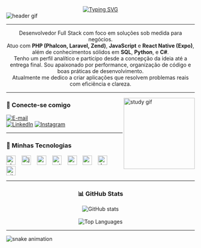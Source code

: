 <div align="center">
  <a href="https://git.io/typing-svg">
    <img src="https://readme-typing-svg.demolab.com?font=Fira+Code&weight=500&size=22&pause=1000&color=00BFFF&center=true&vCenter=true&random=false&width=524&lines=%E2%8A%B9+Bem-vindo+ao+meu+perfil+GitHub!+%F0%9F%91%BB%E2%8A%B9" alt="Typing SVG" />
  </a>
</div>

<img align="center" alt="header gif" src="./src/header-gif.gif">

---

<p align="center">
  Desenvolvedor Full Stack com foco em soluções sob medida para negócios.<br>
  Atuo com <strong>PHP (Phalcon, Laravel, Zend)</strong>, <strong>JavaScript</strong> e <strong>React Native (Expo)</strong>, além de conhecimentos sólidos em <strong>SQL</strong>, <strong>Python</strong>, e <strong>C#</strong>.<br>
  Tenho um perfil analítico e participo desde a concepção da ideia até a entrega final. Sou apaixonado por performance, organização de código e boas práticas de desenvolvimento.<br>
  Atualmente me dedico a criar aplicações que resolvem problemas reais com eficiência e clareza.
</p>

---

<img align="right" alt="study gif" height="190px" src="./src/study.gif">

### 🚀 Conecte-se comigo

[![E-mail](https://img.shields.io/badge/-Email-000?style=for-the-badge&logo=microsoft-outlook&logoColor=00BFFF&color:FFF)](mailto:seuemail@exemplo.com)  
[![LinkedIn](https://img.shields.io/badge/-LinkedIn-000?style=for-the-badge&logo=linkedin&logoColor=00BFFF&color:FFF)](https://www.linkedin.com/in/seuperfil/)
[![Instagram](https://img.shields.io/badge/-Instagram-000?style=for-the-badge&logo=instagram&logoColor=00BFFF&color:FFF)](https://www.instagram.com/seuuser/)

---

### 🧰 Minhas Tecnologias

<div align="left">
  <img src="https://cdn.jsdelivr.net/gh/devicons/devicon/icons/php/php-original.svg" height="25" alt="php" />
  <img width="8"/>
  <img src="https://cdn.jsdelivr.net/gh/devicons/devicon/icons/javascript/javascript-original.svg" height="25" alt="javascript" />
  <img width="8"/>
  <img src="https://cdn.jsdelivr.net/gh/devicons/devicon/icons/react/react-original.svg" height="25" alt="react" />
  <img width="8"/>
  <img src="https://cdn.jsdelivr.net/gh/devicons/devicon/icons/python/python-original.svg" height="25" alt="python" />
  <img width="8"/>
  <img src="https://cdn.jsdelivr.net/gh/devicons/devicon/icons/mysql/mysql-original.svg" height="25" alt="mysql" />
  <img width="8"/>
  <img src="https://cdn.jsdelivr.net/gh/devicons/devicon/icons/postgresql/postgresql-original.svg" height="25" alt="postgresql" />
  <img width="8"/>
  <img src="https://cdn.jsdelivr.net/gh/devicons/devicon/icons/docker/docker-original.svg" height="25" alt="docker" />
  <img width="8"/>
  <img src="https://cdn.jsdelivr.net/gh/devicons/devicon/icons/git/git-original.svg" height="25" alt="git" />
</div>

---

<div align="center">
  <h3>📊 GitHub Stats</h3>
  <img src="https://github-readme-stats.vercel.app/api?username=SEUUSUARIO&hide_title=true&show_icons=true&include_all_commits=true&count_private=true&line_height=25&hide=issues&bg_color=000&title_color=00BFFF&text_color=FFF&border_radius=3&border_color=1e90ff&icon_color=00BFFF&theme=jolly" alt="GitHub stats"/>
  <br><br>
  <img src="https://github-readme-stats.vercel.app/api/top-langs/?username=SEUUSUARIO&layout=compact&langs_count=8&theme=jolly&bg_color=000&title_color=00BFFF&text_color=FFF&border_color=1e90ff" alt="Top Languages"/>
</div>

---

<picture>
  <source media="(prefers-color-scheme: dark)" srcset="https://raw.githubusercontent.com/SEUUSUARIO/SEUUSUARIO/output/github-contribution-grid-snake-dark.svg" />
  <source media="(prefers-color-scheme: light)" srcset="https://raw.githubusercontent.com/SEUUSUARIO/SEUUSUARIO/output/github-contribution-grid-snake.svg" />
  <img alt="snake animation" src="https://raw.githubusercontent.com/SEUUSUARIO/SEUUSUARIO/output/github-contribution-grid-snake.svg" />
</picture>
